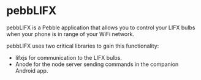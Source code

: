 pebbLIFX
=========

pebbLIFX is a Pebble application that allows you to control your LIFX bulbs when your phone is in range of your WiFi network. 

pebbLIFX uses two critical libraries to gain this functionality:

* lifxjs for communication to the LIFX bulbs.
* Anode for the node server sending commands in the companion Android app.